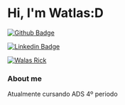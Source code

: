 # Hi, I'm Watlas:D

[![Github Badge](https://img.shields.io/badge/-Github-000?style=flat-square&logo=Github&logoColor=white&link=https://github.com/fagnerpsantos)](https://github.com/fagnerpsantos)

[![Linkedin Badge](https://img.shields.io/badge/-LinkedIn-blue?style=flat-square&logo=Linkedin&logoColor=white&link=https://www.linkedin.com/in/watlas-rick-371392181/)](https://www.linkedin.com/in/watlas-rick-371392181/)

<a href="mailto:watlas.trindade@soluti.com.br?subject=Questions" title="Email-Watlas">
    <img alt="Walas Rick" src="https://img.shields.io/badge/Watlas Rick-Gmail-red">
</a>

### About me
Atualmente cursando ADS 4º periodo
